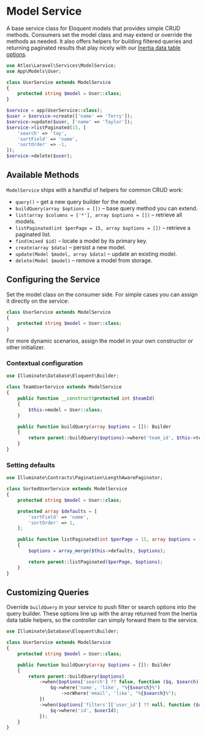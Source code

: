 # Model Service

A base service class for Eloquent models that provides simple CRUD methods.
Consumers set the model class and may extend or override the methods as needed.
It also offers helpers for building filtered queries and returning paginated
results that play nicely with our [Inertia data table options](./inertia-data-table-options.md).

```php
use Atlas\Laravel\Services\ModelService;
use App\Models\User;

class UserService extends ModelService
{
    protected string $model = User::class;
}
```

```php
$service = app(UserService::class);
$user = $service->create(['name' => 'Terry']);
$service->update($user, ['name' => 'Taylor']);
$service->listPaginated(15, [
    'search' => 'tay',
    'sortField' => 'name',
    'sortOrder' => -1,
]);
$service->delete($user);
```

## Available Methods

`ModelService` ships with a handful of helpers for common CRUD work:

- `query()` – get a new query builder for the model.
- `buildQuery(array $options = [])` – base query method you can extend.
- `list(array $columns = ['*'], array $options = [])` – retrieve all models.
- `listPaginated(int $perPage = 15, array $options = [])` – retrieve a paginated list.
- `find(mixed $id)` – locate a model by its primary key.
- `create(array $data)` – persist a new model.
- `update(Model $model, array $data)` – update an existing model.
- `delete(Model $model)` – remove a model from storage.

## Configuring the Service

Set the model class on the consumer side. For simple cases you can assign it
directly on the service:

```php
class UserService extends ModelService
{
    protected string $model = User::class;
}
```

For more dynamic scenarios, assign the model in your own constructor or other
initializer.

### Contextual configuration

```php
use Illuminate\Database\Eloquent\Builder;

class TeamUserService extends ModelService
{
    public function __construct(protected int $teamId)
    {
        $this->model = User::class;
    }

    public function buildQuery(array $options = []): Builder
    {
        return parent::buildQuery($options)->where('team_id', $this->teamId);
    }
}
```

### Setting defaults

```php
use Illuminate\Contracts\Pagination\LengthAwarePaginator;

class SortedUserService extends ModelService
{
    protected string $model = User::class;

    protected array $defaults = [
        'sortField' => 'name',
        'sortOrder' => 1,
    ];

    public function listPaginated(int $perPage = 15, array $options = []): LengthAwarePaginator
    {
        $options = array_merge($this->defaults, $options);

        return parent::listPaginated($perPage, $options);
    }
}
```

## Customizing Queries

Override `buildQuery` in your service to push filter or search options into
the query builder. These options line up with the array returned from the
Inertia data table helpers, so the controller can simply forward them to the
service.

```php
use Illuminate\Database\Eloquent\Builder;

class UserService extends ModelService
{
    protected string $model = User::class;

    public function buildQuery(array $options = []): Builder
    {
        return parent::buildQuery($options)
            ->when($options['search'] ?? false, function ($q, $search) {
                $q->where('name', 'like', "%{$search}%")
                    ->orWhere('email', 'like', "%{$search}%");
            })
            ->when($options['filters']['user_id'] ?? null, function ($q, $userId) {
                $q->where('id', $userId);
            });
    }
}
```
